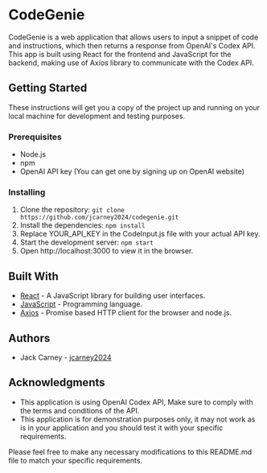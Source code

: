 # CodeGenie
CodeGenie is a web application that allows users to input a snippet of code and instructions, which then returns a response from OpenAI's Codex API. This app is built using React for the frontend and JavaScript for the backend, making use of Axios library to communicate with the Codex API.

## Getting Started
These instructions will get you a copy of the project up and running on your local machine for development and testing purposes.

### Prerequisites
- Node.js
- npm
- OpenAI API key (You can get one by signing up on OpenAI website)
### Installing
1. Clone the repository: `git clone https://github.com/jcarney2024/codegenie.git`
2. Install the dependencies: `npm install`
3. Replace YOUR_API_KEY in the CodeInput.js file with your actual API key.
4. Start the development server: `npm start`
5. Open http://localhost:3000 to view it in the browser.

## Built With
- [React](https://reactjs.org/) - A JavaScript library for building user interfaces.
- [JavaScript](https://developer.mozilla.org/en-US/docs/Web/JavaScript) - Programming language.
- [Axios](https://github.com/axios/axios) - Promise based HTTP client for the browser and node.js.

## Authors
- Jack Carney - [jcarney2024](https://github.com/jcarney2024)

## Acknowledgments
- This application is using OpenAI Codex API, Make sure to comply with the terms and conditions of the API.
- This application is for demonstration purposes only, it may not work as is in your application and you should test it with your specific requirements.

Please feel free to make any necessary modifications to this README.md file to match your specific requirements.
